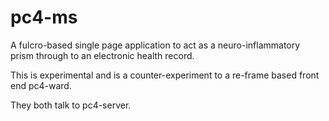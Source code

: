 # pc4-ms

A fulcro-based single page application to act as a neuro-inflammatory 
prism through to an electronic health record.

This is experimental and is a counter-experiment to a re-frame based
front end pc4-ward.

They both talk to pc4-server. 


